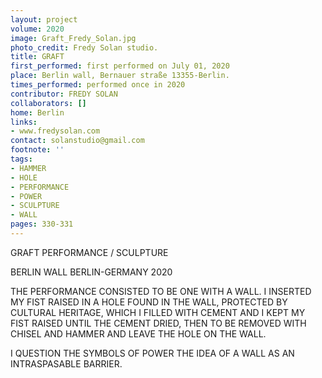 ```yaml
---
layout: project
volume: 2020
image: Graft_Fredy_Solan.jpg
photo_credit: Fredy Solan studio.
title: GRAFT
first_performed: first performed on July 01, 2020
place: Berlin wall, Bernauer straße 13355-Berlin.
times_performed: performed once in 2020
contributor: FREDY SOLAN
collaborators: []
home: Berlin
links:
- www.fredysolan.com
contact: solanstudio@gmail.com
footnote: ''
tags:
- HAMMER
- HOLE
- PERFORMANCE
- POWER
- SCULPTURE
- WALL
pages: 330-331
---
```


GRAFT
PERFORMANCE / SCULPTURE

BERLIN WALL
BERLIN-GERMANY 2020


THE PERFORMANCE CONSISTED TO BE ONE WITH A WALL.
I INSERTED MY FIST RAISED IN A HOLE FOUND IN THE WALL, PROTECTED BY CULTURAL HERITAGE, WHICH I FILLED WITH CEMENT AND I KEPT MY FIST RAISED UNTIL THE CEMENT DRIED, THEN TO BE REMOVED WITH CHISEL AND HAMMER AND LEAVE THE HOLE ON THE WALL.

I QUESTION THE SYMBOLS OF POWER THE IDEA OF A WALL AS AN INTRASPASABLE BARRIER.

